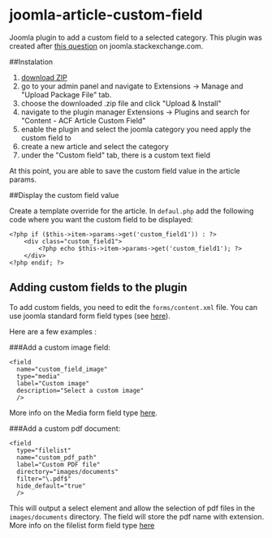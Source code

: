 # joomla-article-custom-field
Joomla plugin to add a custom field to a selected category.
This plugin was created after [this question](http://joomla.stackexchange.com/questions/15764/article-custom-fields-for-one-category/15766?noredirect=1#comment19963_15766) on joomla.stackexchange.com.

##Instalation
1. [download ZIP](https://github.com/web-tiki/joomla-article-custom-field/archive/master.zip)
2. go to your admin panel and navigate to Extensions -> Manage and "Upload Package File" tab.
3. choose the downloaded .zip file and click "Upload & Install"
4. navigate to the plugin manager Extensions -> Plugins and search for "Content - ACF Article Custom Field"
5. enable the plugin and select the joomla category you need apply the custom field to
6. create a new article and select the category
7. under the "Custom field" tab, there is a custom text field

At this point, you are able to save the custom field value in the article params.

##Display the custom field value

Create a template override for the article. In `defaul.php` add the following code where you want the custom field to be displayed:


    <?php if ($this->item->params->get('custom_field1')) : ?>
	    <div class="custom_field1">
		    <?php echo $this->item->params->get('custom_field1'); ?>
	    </div>
    <?php endif; ?>


## Adding custom fields to the plugin

To add custom fields, you need to edit the `forms/content.xml` file. You can use joomla standard form field types (see [here](https://docs.joomla.org/Standard_form_field_types)).

Here are a few examples :

###Add a custom image field:

    <field
      name="custom_field_image"
      type="media"
      label="Custom image"
      description="Select a custom image"
      />

More info on the Media form field type [here](https://docs.joomla.org/Media_form_field_type).        

###Add a custom pdf document:

    <field
      type="filelist"
      name="custom_pdf_path"
      label="Custom PDF file"
      directory="images/documents"
      filter="\.pdf$"
      hide_default="true"
      />

This will output a select element and allow the selection of pdf files in the `images/documents` directory. The field will store the pdf name with extension. More info on the filelist form field type [here](https://docs.joomla.org/Filelist_form_field_type)
